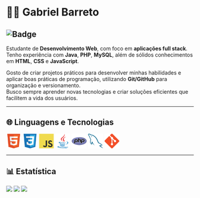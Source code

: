 # 👨‍💻 Gabriel Barreto

## ![Badge](https://img.shields.io/badge/Desenvolvedor%20FullStack-blueviolet?style=for-the-badge)

Estudante de **Desenvolvimento Web**, com foco em **aplicações full stack**.  
Tenho experiência com **Java**, **PHP**, **MySQL**, além de sólidos conhecimentos em **HTML**, **CSS** e **JavaScript**.

Gosto de criar projetos práticos para desenvolver minhas habilidades e aplicar boas práticas de programação, utilizando **Git/GitHub** para organização e versionamento.  
Busco sempre aprender novas tecnologias e criar soluções eficientes que facilitem a vida dos usuários.

---

## 🌐 Linguagens e Tecnologias

<p>
  <img src="https://raw.githubusercontent.com/devicons/devicon/master/icons/html5/html5-original.svg" alt="HTML" width="40" height="40"/>
  <img src="https://raw.githubusercontent.com/devicons/devicon/master/icons/css3/css3-original.svg" alt="CSS" width="40" height="40"/>
  <img src="https://raw.githubusercontent.com/devicons/devicon/master/icons/javascript/javascript-original.svg" alt="JavaScript" width="40" height="40"/>
  <img src="https://raw.githubusercontent.com/devicons/devicon/master/icons/java/java-original.svg" alt="Java" width="40" height="40"/>
  <img src="https://raw.githubusercontent.com/devicons/devicon/master/icons/php/php-original.svg" alt="PHP" width="40" height="40"/>
  <img src="https://raw.githubusercontent.com/devicons/devicon/master/icons/mysql/mysql-original.svg" alt="MySQL" width="40" height="40"/>
  <img src="https://raw.githubusercontent.com/devicons/devicon/master/icons/git/git-original.svg" alt="Git" width="40" height="40"/>
</p>

---

## 📊 Estatística 

<img src="https://github-readme-stats.vercel.app/api?username=Gabriel-Devweb&show_icons=true&theme=tokyonight&locale=pt-br&custom_title=Estatísticas do GitHub de Gabriel Barreto" height="160em"/>
<img src="https://github-readme-stats.vercel.app/api/top-langs/?username=Gabriel-Devweb&layout=compact&langs_count=7&theme=tokyonight&locale=pt-br&custom_title=Tecnologias" height="160em"/>
<img src="https://github-readme-stats.vercel.app/api/top-langs/?username=Gabriel-Devweb&layout=compact&langs_count=7&theme=tokyonight&locale=pt-br&custom_title=Tecnologias" height="130em"/>

